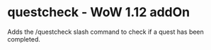 # questcheck - WoW 1.12 addOn 

Adds the /questcheck <quest ID> slash command to check if a quest has been completed.